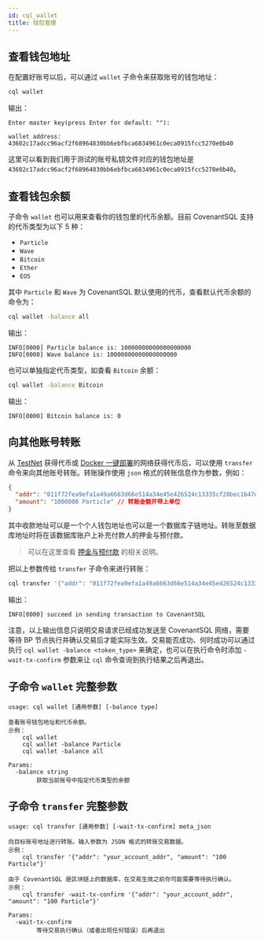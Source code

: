 ```yaml
---
id: cql_wallet
title: 钱包管理
---
```


## 查看钱包地址

在配置好账号以后，可以通过 `wallet` 子命令来获取账号的钱包地址：

```bash
cql wallet
```

输出：

    Enter master key(press Enter for default: ""): 

    wallet address: 43602c17adcc96acf2f68964830bb6ebfbca6834961c0eca0915fcc5270e0b40

这里可以看到我们用于测试的账号私钥文件对应的钱包地址是 `43602c17adcc96acf2f68964830bb6ebfbca6834961c0eca0915fcc5270e0b40`。

## 查看钱包余额

子命令 `wallet` 也可以用来查看你的钱包里的代币余额。目前 CovenantSQL 支持的代币类型为以下 5 种：

- `Particle`
- `Wave`
- `Bitcoin`
- `Ether`
- `EOS`

其中 `Particle` 和 `Wave` 为 CovenantSQL 默认使用的代币，查看默认代币余额的命令为：

```bash
cql wallet -balance all
```

输出：

    INFO[0000] Particle balance is: 10000000000000000000
    INFO[0000] Wave balance is: 10000000000000000000

也可以单独指定代币类型，如查看 `Bitcoin` 余额：

```bash
cql wallet -balance Bitcoin
```

输出：

    INFO[0000] Bitcoin balance is: 0

## 向其他账号转账

从 [TestNet](quickstart) 获得代币或 [Docker 一键部署](deployment)的网络获得代币后，可以使用 `transfer` 命令来向其他账号转账。转账操作使用 `json` 格式的转账信息作为参数，例如：

```json
{
  "addr": "011f72fea9efa1a49a6663d66e514a34e45e426524c13335cf20bec1b47d10d6", // 收款地址
  "amount": "1000000 Particle" // 转账金额并带上单位
}
```

其中收款地址可以是一个个人钱包地址也可以是一个数据库子链地址。转账至数据库地址时将在该数据库账户上补充付款人的押金与预付款。

> 可以在这里查看 [押金与预付款](terms#押金与预付款) 的相关说明。

把以上参数传给 `transfer` 子命令来进行转账：

```bash
cql transfer '{"addr": "011f72fea9efa1a49a6663d66e514a34e45e426524c13335cf20bec1b47d10d6","amount": "1000000 Particle"}'
```

输出：

    INFO[0000] succeed in sending transaction to CovenantSQL

注意，以上输出信息只说明交易请求已经成功发送至 CovenantSQL 网络，需要等待 BP 节点执行并确认交易后才能实际生效。交易能否成功、何时成功可以通过执行 `cql wallet -balance <token_type>` 来确定，也可以在执行命令时添加 `-wait-tx-confirm` 参数来让 `cql` 命令查询到执行结果之后再退出。

## 子命令 `wallet` 完整参数

    usage: cql wallet [通用参数] [-balance type]

    查看账号钱包地址和代币余额。
    示例：
        cql wallet
        cql wallet -balance Particle
        cql wallet -balance all

    Params:
      -balance string
            获取当前账号中指定代币类型的余额

## 子命令 `transfer` 完整参数

    usage: cql transfer [通用参数] [-wait-tx-confirm] meta_json

    向目标账号地址进行转账。输入参数为 JSON 格式的转账交易数据。
    示例：
        cql transfer '{"addr": "your_account_addr", "amount": "100 Particle"}'

    由于 CovenantSQL 是区块链上的数据库，在交易生效之前你可能需要等待执行确认。
    示例：
        cql transfer -wait-tx-confirm '{"addr": "your_account_addr", "amount": "100 Particle"}'

    Params:
      -wait-tx-confirm
            等待交易执行确认（或者出现任何错误）后再退出
